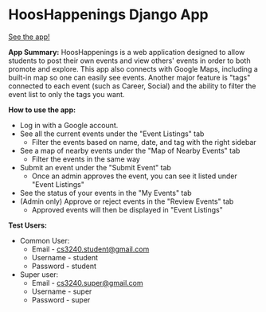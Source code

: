 # HoosHappenings Django App

[See the app!](https://hoos-fcd2d4c24696.herokuapp.com/)

__App Summary:__
HoosHappenings is a web application designed to allow students to post their own events and view others' events in order to both promote and explore. This app also connects with Google Maps, including a built-in map so one can easily see events. Another major feature is "tags" connected to each event (such as Career, Social) and the ability to filter the event list to only the tags you want.

__How to use the app:__
* Log in with a Google account.
* See all the current events under the "Event Listings" tab
    * Filter the events based on name, date, and tag with the right sidebar
* See a map of nearby events under the "Map of Nearby Events" tab
    * Filter the events in the same way
* Submit an event under the "Submit Event" tab
    * Once an admin approves the event, you can see it listed under "Event Listings"
* See the status of your events in the "My Events" tab
* (Admin only) Approve or reject events in the "Review Events" tab
    * Approved events will then be displayed in "Event Listings"

__Test Users:__
* Common User:
  * Email - cs3240.student@gmail.com
  * Username - student
  * Password - student
* Super user:
  * Email - cs3240.super@gmail.com
  * Username - super
  * Password - super
